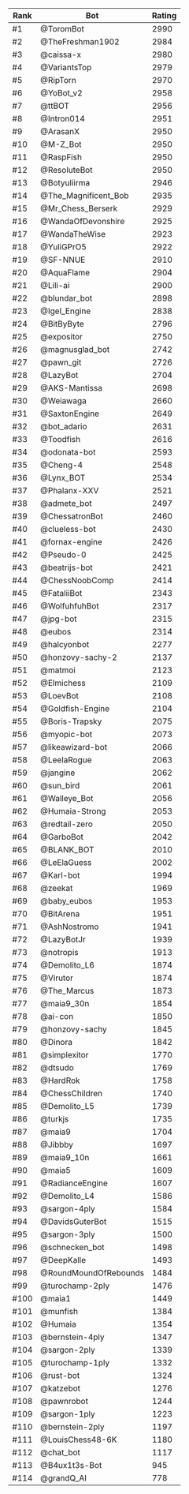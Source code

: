 Rank|Bot|Rating
---|---|---
#1|@ToromBot|2990
#2|@TheFreshman1902|2984
#3|@caissa-x|2980
#4|@VariantsTop|2979
#5|@RipTorn|2970
#6|@YoBot_v2|2958
#7|@ttBOT|2956
#8|@Intron014|2951
#9|@ArasanX|2950
#10|@M-Z_Bot|2950
#11|@RaspFish|2950
#12|@ResoluteBot|2950
#13|@Botyuliirma|2946
#14|@The_Magnificent_Bob|2935
#15|@Mr_Chess_Berserk|2929
#16|@WandaOfDevonshire|2925
#17|@WandaTheWise|2923
#18|@YuliGPrO5|2922
#19|@SF-NNUE|2910
#20|@AquaFlame|2904
#21|@Lili-ai|2900
#22|@blundar_bot|2898
#23|@Igel_Engine|2838
#24|@BitByByte|2796
#25|@expositor|2750
#26|@magnusglad_bot|2742
#27|@pawn_git|2726
#28|@LazyBot|2704
#29|@AKS-Mantissa|2698
#30|@Weiawaga|2660
#31|@SaxtonEngine|2649
#32|@bot_adario|2631
#33|@Toodfish|2616
#34|@odonata-bot|2593
#35|@Cheng-4|2548
#36|@Lynx_BOT|2534
#37|@Phalanx-XXV|2521
#38|@admete_bot|2497
#39|@ChessatronBot|2460
#40|@clueless-bot|2430
#41|@fornax-engine|2426
#42|@Pseudo-0|2425
#43|@beatrijs-bot|2421
#44|@ChessNoobComp|2414
#45|@FataliiBot|2343
#46|@WolfuhfuhBot|2317
#47|@jpg-bot|2315
#48|@eubos|2314
#49|@halcyonbot|2277
#50|@honzovy-sachy-2|2137
#51|@matmoi|2123
#52|@Elmichess|2109
#53|@LoevBot|2108
#54|@Goldfish-Engine|2104
#55|@Boris-Trapsky|2075
#56|@myopic-bot|2073
#57|@likeawizard-bot|2066
#58|@LeelaRogue|2063
#59|@jangine|2062
#60|@sun_bird|2061
#61|@Walleye_Bot|2056
#62|@Humaia-Strong|2053
#63|@redtail-zero|2050
#64|@GarboBot|2042
#65|@BLANK_BOT|2010
#66|@LeElaGuess|2002
#67|@Karl-bot|1994
#68|@zeekat|1969
#69|@baby_eubos|1953
#70|@BitArena|1951
#71|@AshNostromo|1941
#72|@LazyBotJr|1939
#73|@notropis|1913
#74|@Demolito_L6|1874
#75|@Virutor|1874
#76|@The_Marcus|1873
#77|@maia9_30n|1854
#78|@ai-con|1850
#79|@honzovy-sachy|1845
#80|@Dinora|1842
#81|@simplexitor|1770
#82|@dtsudo|1769
#83|@HardRok|1758
#84|@ChessChildren|1740
#85|@Demolito_L5|1739
#86|@turkjs|1735
#87|@maia9|1704
#88|@Jibbby|1697
#89|@maia9_10n|1661
#90|@maia5|1609
#91|@RadianceEngine|1607
#92|@Demolito_L4|1586
#93|@sargon-4ply|1584
#94|@DavidsGuterBot|1515
#95|@sargon-3ply|1500
#96|@schnecken_bot|1498
#97|@DeepKalle|1493
#98|@RoundMoundOfRebounds|1484
#99|@turochamp-2ply|1476
#100|@maia1|1449
#101|@munfish|1384
#102|@Humaia|1354
#103|@bernstein-4ply|1347
#104|@sargon-2ply|1339
#105|@turochamp-1ply|1332
#106|@rust-bot|1324
#107|@katzebot|1276
#108|@pawnrobot|1244
#109|@sargon-1ply|1223
#110|@bernstein-2ply|1197
#111|@LouisChess48-6K|1180
#112|@chat_bot|1117
#113|@B4ux1t3s-Bot|945
#114|@grandQ_AI|778
